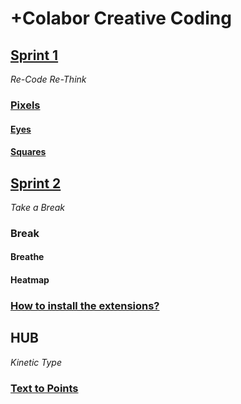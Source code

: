# +Colabor Creative Coding

## [Sprint 1](https://github.com/jfladas/colabor/tree/main/sprint1)

_Re-Code Re-Think_

### [Pixels](https://jfladas.github.io/colabor/sprint1/pixels/)

#### [Eyes](https://jfladas.github.io/colabor/sprint1/eyes/)

#### [Squares](https://jfladas.github.io/colabor/sprint1/squares/)

## [Sprint 2](https://github.com/jfladas/colabor/tree/main/sprint2)

_Take a Break_

### Break

#### Breathe

#### Heatmap

### [How to install the extensions?](https://github.com/jfladas/colabor/tree/main/sprint2)

## HUB

_Kinetic Type_

### [Text to Points](https://jfladas.github.io/colabor/kinetictype/texttopoints/)

